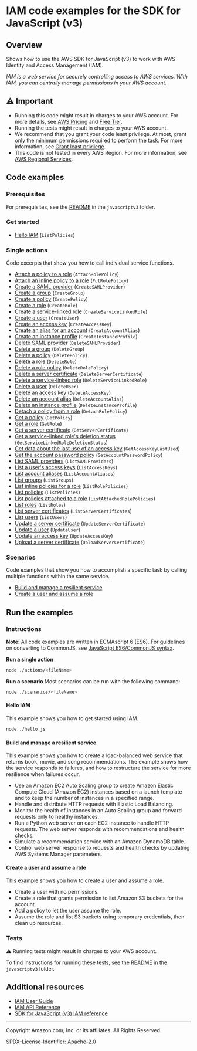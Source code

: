 # IAM code examples for the SDK for JavaScript (v3)

## Overview

Shows how to use the AWS SDK for JavaScript (v3) to work with AWS Identity and Access Management (IAM).

<!--custom.overview.start-->
<!--custom.overview.end-->

_IAM is a web service for securely controlling access to AWS services. With IAM, you can centrally manage permissions in your AWS account._

## ⚠ Important

* Running this code might result in charges to your AWS account. For more details, see [AWS Pricing](https://aws.amazon.com/pricing/?aws-products-pricing.sort-by=item.additionalFields.productNameLowercase&aws-products-pricing.sort-order=asc&awsf.Free%20Tier%20Type=*all&awsf.tech-category=*all) and [Free Tier](https://aws.amazon.com/free/?all-free-tier.sort-by=item.additionalFields.SortRank&all-free-tier.sort-order=asc&awsf.Free%20Tier%20Types=*all&awsf.Free%20Tier%20Categories=*all).
* Running the tests might result in charges to your AWS account.
* We recommend that you grant your code least privilege. At most, grant only the minimum permissions required to perform the task. For more information, see [Grant least privilege](https://docs.aws.amazon.com/IAM/latest/UserGuide/best-practices.html#grant-least-privilege).
* This code is not tested in every AWS Region. For more information, see [AWS Regional Services](https://aws.amazon.com/about-aws/global-infrastructure/regional-product-services).

<!--custom.important.start-->
<!--custom.important.end-->

## Code examples

### Prerequisites

For prerequisites, see the [README](../../README.md#Prerequisites) in the `javascriptv3` folder.


<!--custom.prerequisites.start-->
<!--custom.prerequisites.end-->

### Get started

- [Hello IAM](hello.js#L8) (`ListPolicies`)


### Single actions

Code excerpts that show you how to call individual service functions.

- [Attach a policy to a role](actions/attach-role-policy.js#L8) (`AttachRolePolicy`)
- [Attach an inline policy to a role](actions/put-role-policy.js#L8) (`PutRolePolicy`)
- [Create a SAML provider](actions/create-saml-provider.js#L8) (`CreateSAMLProvider`)
- [Create a group](actions/create-group.js#L8) (`CreateGroup`)
- [Create a policy](actions/create-policy.js#L8) (`CreatePolicy`)
- [Create a role](actions/create-role.js#L8) (`CreateRole`)
- [Create a service-linked role](actions/create-service-linked-role.js#L8) (`CreateServiceLinkedRole`)
- [Create a user](actions/create-user.js#L8) (`CreateUser`)
- [Create an access key](actions/create-access-key.js#L8) (`CreateAccessKey`)
- [Create an alias for an account](actions/create-account-alias.js#L8) (`CreateAccountAlias`)
- [Create an instance profile](../cross-services/wkflw-resilient-service/steps-demo.js#L452) (`CreateInstanceProfile`)
- [Delete SAML provider](actions/delete-saml-provider.js#L8) (`DeleteSAMLProvider`)
- [Delete a group](actions/delete-group.js#L8) (`DeleteGroup`)
- [Delete a policy](actions/delete-policy.js#L8) (`DeletePolicy`)
- [Delete a role](actions/delete-role.js#L8) (`DeleteRole`)
- [Delete a role policy](actions/delete-role-policy.js#L8) (`DeleteRolePolicy`)
- [Delete a server certificate](actions/delete-server-certificate.js#L8) (`DeleteServerCertificate`)
- [Delete a service-linked role](actions/delete-service-linked-role.js#L8) (`DeleteServiceLinkedRole`)
- [Delete a user](actions/delete-user.js#L8) (`DeleteUser`)
- [Delete an access key](actions/delete-access-key.js#L8) (`DeleteAccessKey`)
- [Delete an account alias](actions/delete-account-alias.js#L8) (`DeleteAccountAlias`)
- [Delete an instance profile](../cross-services/wkflw-resilient-service/steps-destroy.js#L215) (`DeleteInstanceProfile`)
- [Detach a policy from a role](actions/detach-role-policy.js#L8) (`DetachRolePolicy`)
- [Get a policy](actions/get-policy.js#L8) (`GetPolicy`)
- [Get a role](actions/get-role.js#L8) (`GetRole`)
- [Get a server certificate](actions/get-server-certificate.js#L8) (`GetServerCertificate`)
- [Get a service-linked role's deletion status](actions/get-service-linked-role-deletion-status.js#L8) (`GetServiceLinkedRoleDeletionStatus`)
- [Get data about the last use of an access key](actions/get-access-key-last-used.js#L8) (`GetAccessKeyLastUsed`)
- [Get the account password policy](actions/get-account-password-policy.js#L8) (`GetAccountPasswordPolicy`)
- [List SAML providers](actions/list-saml-providers.js#L8) (`ListSAMLProviders`)
- [List a user's access keys](actions/list-access-keys.js#L8) (`ListAccessKeys`)
- [List account aliases](actions/list-account-aliases.js#L8) (`ListAccountAliases`)
- [List groups](actions/list-groups.js#L8) (`ListGroups`)
- [List inline policies for a role](actions/list-role-policies.js#L8) (`ListRolePolicies`)
- [List policies](actions/list-policies.js#L8) (`ListPolicies`)
- [List policies attached to a role](actions/list-attached-role-policies.js#L8) (`ListAttachedRolePolicies`)
- [List roles](actions/list-roles.js#L8) (`ListRoles`)
- [List server certificates](actions/list-server-certificates.js#L8) (`ListServerCertificates`)
- [List users](actions/list-users.js#L8) (`ListUsers`)
- [Update a server certificate](actions/update-server-certificate.js#L8) (`UpdateServerCertificate`)
- [Update a user](actions/update-user.js#L8) (`UpdateUser`)
- [Update an access key](actions/update-access-key.js#L8) (`UpdateAccessKey`)
- [Upload a server certificate](actions/upload-server-certificate.js#L8) (`UploadServerCertificate`)

### Scenarios

Code examples that show you how to accomplish a specific task by calling multiple
functions within the same service.

- [Build and manage a resilient service](javascriptv3/example_code/cross-services/wkflw-resilient-service/index.js)
- [Create a user and assume a role](scenarios/basic.js)


<!--custom.examples.start-->
<!--custom.examples.end-->

## Run the examples

### Instructions

**Note**: All code examples are written in ECMAscript 6 (ES6). For guidelines on converting to CommonJS, see
[JavaScript ES6/CommonJS syntax](https://docs.aws.amazon.com/sdk-for-javascript/v3/developer-guide/sdk-examples-javascript-syntax.html).

**Run a single action**

```bash
node ./actions/<fileName>
```

**Run a scenario**
Most scenarios can be run with the following command:
```bash
node ./scenarios/<fileName>
```

<!--custom.instructions.start-->
<!--custom.instructions.end-->

#### Hello IAM

This example shows you how to get started using IAM.

```bash
node ./hello.js
```


#### Build and manage a resilient service

This example shows you how to create a load-balanced web service that returns book, movie, and song recommendations. The example shows how the service responds to failures, and how to restructure the service for more resilience when failures occur.

- Use an Amazon EC2 Auto Scaling group to create Amazon Elastic Compute Cloud (Amazon EC2) instances based on a launch template and to keep the number of instances in a specified range.
- Handle and distribute HTTP requests with Elastic Load Balancing.
- Monitor the health of instances in an Auto Scaling group and forward requests only to healthy instances.
- Run a Python web server on each EC2 instance to handle HTTP requests. The web server responds with recommendations and health checks.
- Simulate a recommendation service with an Amazon DynamoDB table.
- Control web server response to requests and health checks by updating AWS Systems Manager parameters.

<!--custom.scenario_prereqs.cross_ResilientService.start-->
<!--custom.scenario_prereqs.cross_ResilientService.end-->


<!--custom.scenarios.cross_ResilientService.start-->
<!--custom.scenarios.cross_ResilientService.end-->

#### Create a user and assume a role

This example shows you how to create a user and assume a role. 

- Create a user with no permissions.
- Create a role that grants permission to list Amazon S3 buckets for the account.
- Add a policy to let the user assume the role.
- Assume the role and list S3 buckets using temporary credentials, then clean up resources.

<!--custom.scenario_prereqs.iam_Scenario_CreateUserAssumeRole.start-->
<!--custom.scenario_prereqs.iam_Scenario_CreateUserAssumeRole.end-->


<!--custom.scenarios.iam_Scenario_CreateUserAssumeRole.start-->
<!--custom.scenarios.iam_Scenario_CreateUserAssumeRole.end-->

### Tests

⚠ Running tests might result in charges to your AWS account.


To find instructions for running these tests, see the [README](../../README.md#Tests)
in the `javascriptv3` folder.



<!--custom.tests.start-->
<!--custom.tests.end-->

## Additional resources

- [IAM User Guide](https://docs.aws.amazon.com/IAM/latest/UserGuide/introduction.html)
- [IAM API Reference](https://docs.aws.amazon.com/IAM/latest/APIReference/welcome.html)
- [SDK for JavaScript (v3) IAM reference](https://docs.aws.amazon.com/AWSJavaScriptSDK/v3/latest/client/iam)

<!--custom.resources.start-->
<!--custom.resources.end-->

---

Copyright Amazon.com, Inc. or its affiliates. All Rights Reserved.

SPDX-License-Identifier: Apache-2.0